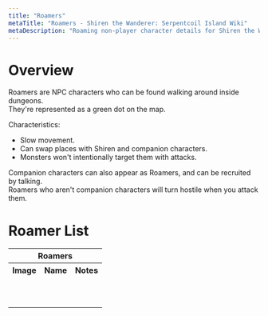 ```yaml
---
title: "Roamers"
metaTitle: "Roamers - Shiren the Wanderer: Serpentcoil Island Wiki"
metaDescription: "Roaming non-player character details for Shiren the Wanderer: The Mystery Dungeon of Serpentcoil Island."
---
```


# Overview

Roamers are NPC characters who can be found walking around inside dungeons.<br/>They're represented as a green dot on the map.

Characteristics:

- Slow movement.
- Can swap places with Shiren and companion characters.
- Monsters won't intentionally target them with attacks.

Companion characters can also appear as Roamers, and can be recruited by talking.<br/>Roamers who aren't companion characters will turn hostile when you attack them.

# Roamer List

<table id="monsterList" class="pageLinksTable">
  <tr>
    <th colspan="3">Roamers</th>
  </tr>
  <tr>
    <th>Image</th>
    <th>Name</th>
    <th>Notes</th>
  </tr>
  <tr>
    <td></td>
    <td class="priceTableName"></td>
    <td class="leftText"></td>
  </tr>
  <tr>
    <td></td>
    <td class="priceTableName"></td>
    <td class="leftText"></td>
  </tr>
  <tr>
    <td></td>
    <td class="priceTableName"></td>
    <td class="leftText"></td>
  </tr>
  <tr>
    <td></td>
    <td class="priceTableName"></td>
    <td class="leftText"></td>
  </tr>
  <tr>
    <td></td>
    <td class="priceTableName"></td>
    <td class="leftText"></td>
  </tr>
  <tr>
    <td></td>
    <td class="priceTableName"></td>
    <td class="leftText"></td>
  </tr>
  <tr>
    <td></td>
    <td class="priceTableName"></td>
    <td class="leftText"></td>
  </tr>
  <tr>
    <td></td>
    <td class="priceTableName"></td>
    <td class="leftText"></td>
  </tr>
  <tr>
    <td></td>
    <td class="priceTableName"></td>
    <td class="leftText"></td>
  </tr>
  <tr>
    <td></td>
    <td class="priceTableName"></td>
    <td class="leftText"></td>
  </tr>
</table>
